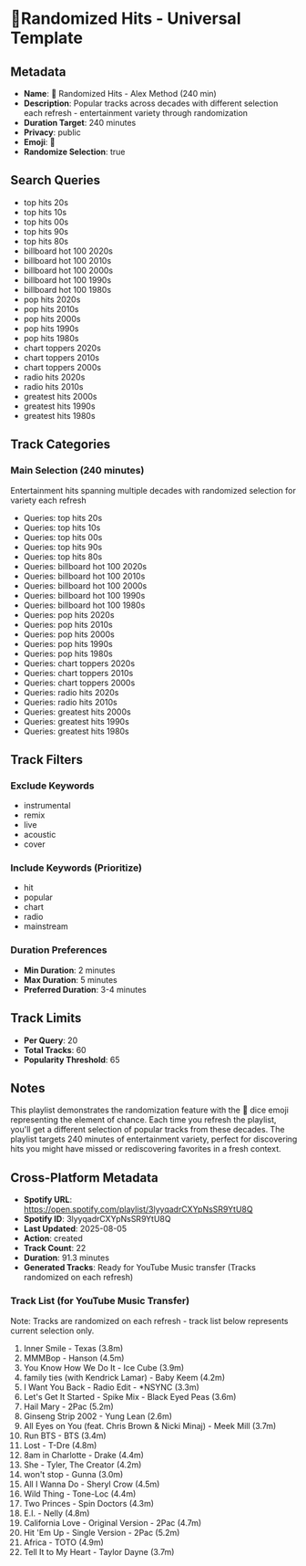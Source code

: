 # 🎲Randomized Hits - Universal Template

## Metadata

- **Name**: 🎲 Randomized Hits - Alex Method (240 min)
- **Description**: Popular tracks across decades with different selection each refresh - entertainment variety through randomization
- **Duration Target**: 240 minutes
- **Privacy**: public
- **Emoji**: 🎲
- **Randomize Selection**: true

## Search Queries

- top hits 20s
- top hits 10s
- top hits 00s
- top hits 90s
- top hits 80s
- billboard hot 100 2020s
- billboard hot 100 2010s
- billboard hot 100 2000s
- billboard hot 100 1990s
- billboard hot 100 1980s
- pop hits 2020s
- pop hits 2010s
- pop hits 2000s
- pop hits 1990s
- pop hits 1980s
- chart toppers 2020s
- chart toppers 2010s
- chart toppers 2000s
- radio hits 2020s
- radio hits 2010s
- greatest hits 2000s
- greatest hits 1990s
- greatest hits 1980s

## Track Categories

### Main Selection (240 minutes)

Entertainment hits spanning multiple decades with randomized selection for variety each refresh

- Queries: top hits 20s
- Queries: top hits 10s
- Queries: top hits 00s
- Queries: top hits 90s
- Queries: top hits 80s
- Queries: billboard hot 100 2020s
- Queries: billboard hot 100 2010s
- Queries: billboard hot 100 2000s
- Queries: billboard hot 100 1990s
- Queries: billboard hot 100 1980s
- Queries: pop hits 2020s
- Queries: pop hits 2010s
- Queries: pop hits 2000s
- Queries: pop hits 1990s
- Queries: pop hits 1980s
- Queries: chart toppers 2020s
- Queries: chart toppers 2010s
- Queries: chart toppers 2000s
- Queries: radio hits 2020s
- Queries: radio hits 2010s
- Queries: greatest hits 2000s
- Queries: greatest hits 1990s
- Queries: greatest hits 1980s

## Track Filters

### Exclude Keywords

- instrumental
- remix
- live
- acoustic
- cover

### Include Keywords (Prioritize)

- hit
- popular
- chart
- radio
- mainstream

### Duration Preferences

- **Min Duration**: 2 minutes
- **Max Duration**: 5 minutes
- **Preferred Duration**: 3-4 minutes

## Track Limits

- **Per Query**: 20
- **Total Tracks**: 60
- **Popularity Threshold**: 65

## Notes

This playlist demonstrates the randomization feature with the 🎲 dice emoji representing the element of chance. Each time you refresh the playlist, you'll get a different selection of popular tracks from these decades. The playlist targets 240 minutes of entertainment variety, perfect for discovering hits you might have missed or rediscovering favorites in a fresh context.

## Cross-Platform Metadata
- **Spotify URL**: https://open.spotify.com/playlist/3lyyqadrCXYpNsSR9YtU8Q
- **Spotify ID**: 3lyyqadrCXYpNsSR9YtU8Q
- **Last Updated**: 2025-08-05
- **Action**: created
- **Track Count**: 22
- **Duration**: 91.3 minutes
- **Generated Tracks**: Ready for YouTube Music transfer (Tracks randomized on each refresh)

### Track List (for YouTube Music Transfer)
Note: Tracks are randomized on each refresh - track list below represents current selection only.
 1. Inner Smile - Texas (3.8m)
 2. MMMBop - Hanson (4.5m)
 3. You Know How We Do It - Ice Cube (3.9m)
 4. family ties (with Kendrick Lamar) - Baby Keem (4.2m)
 5. I Want You Back - Radio Edit - *NSYNC (3.3m)
 6. Let's Get It Started - Spike Mix - Black Eyed Peas (3.6m)
 7. Hail Mary - 2Pac (5.2m)
 8. Ginseng Strip 2002 - Yung Lean (2.6m)
 9. All Eyes on You (feat. Chris Brown & Nicki Minaj) - Meek Mill (3.7m)
10. Run BTS - BTS (3.4m)
11. Lost - T-Dre (4.8m)
12. 8am in Charlotte - Drake (4.4m)
13. She - Tyler, The Creator (4.2m)
14. won't stop - Gunna (3.0m)
15. All I Wanna Do - Sheryl Crow (4.5m)
16. Wild Thing - Tone-Loc (4.4m)
17. Two Princes - Spin Doctors (4.3m)
18. E.I. - Nelly (4.8m)
19. California Love - Original Version - 2Pac (4.7m)
20. Hit 'Em Up - Single Version - 2Pac (5.2m)
21. Africa - TOTO (4.9m)
22. Tell It to My Heart - Taylor Dayne (3.7m)
